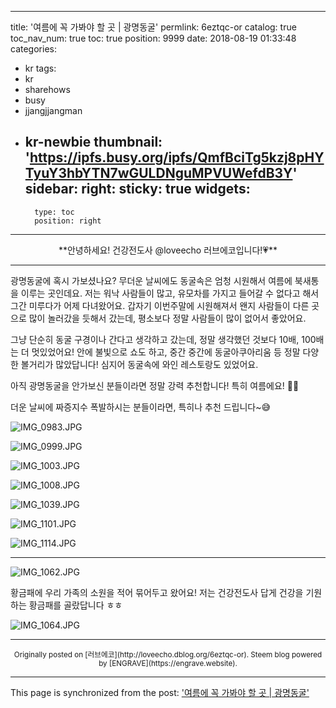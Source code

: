 
---
title: '여름에 꼭 가봐야 할 곳 | 광명동굴'
permlink: 6eztqc-or
catalog: true
toc_nav_num: true
toc: true
position: 9999
date: 2018-08-19 01:33:48
categories:
- kr
tags:
- kr
- sharehows
- busy
- jjangjjangman
- kr-newbie
thumbnail: 'https://ipfs.busy.org/ipfs/QmfBciTg5kzj8pHYTyuY3hbYTN7wGULDNguMPVUWefdB3Y'
sidebar:
    right:
        sticky: true
widgets:
    -
        type: toc
        position: right
---


<center>**안녕하세요! 건강전도사 @loveecho 러브에코입니다!💗**</center>

---

광명동굴에 혹시 가보셨나요?
무더운 날씨에도 동굴속은 엄청 시원해서 여름에 북새통을 이루는 곳인데요.
저는 워낙 사람들이 많고, 유모차를 가지고 들어갈 수 없다고 해서 그간 미루다가 어제 다녀왔어요.
갑자기 이번주말에 시원해져서 왠지 사람들이 다른 곳으로 많이 놀러갔을 듯해서 갔는데, 평소보다 정말 사람들이 많이 없어서 좋았어요.

그냥 단순히 동굴 구경이나 간다고 생각하고 갔는데, 정말 생각했던 것보다 10배, 100배는 더 멋있었어요!
안에 불빛으로 쇼도 하고, 중간 중간에 동굴아쿠아리움 등 정말 다양한 볼거리가 많았답니다!
심지어 동굴속에 와인 레스토랑도 있었어요.

아직 광명동굴을 안가보신 분들이라면 정말 강력 추천합니다!
특히 여름에요! 👍🏼

더운 날씨에 짜증지수 폭발하시는 분들이라면, 특히나 추천 드립니다~😅

![IMG_0983.JPG](https://ipfs.busy.org/ipfs/QmfBciTg5kzj8pHYTyuY3hbYTN7wGULDNguMPVUWefdB3Y)

![IMG_0999.JPG](https://ipfs.busy.org/ipfs/QmUNrqVy7uTo17rpabqLC3x8qEbJP1NLCvuCUE8JzDcP3o)

![IMG_1003.JPG](https://ipfs.busy.org/ipfs/QmVpH1UQaD6GjxRSZYULzAj1a5VR551pwb2Pu7DUgLTMPG)

![IMG_1008.JPG](https://ipfs.busy.org/ipfs/QmQUQhiHrQGnKYPBwQCcWtNwjrYVKepEctfShAjD2x5QCj)

![IMG_1039.JPG](https://ipfs.busy.org/ipfs/QmU1pdy4PQYHKvpdRmjokV89T5FX3ZPMjKVP3QKAZ43gyg)

![IMG_1101.JPG](https://ipfs.busy.org/ipfs/QmUCU7BVuL4wrM7C1C35NYfH3GBAiXp1J11BYgAPumQdqh)

![IMG_1114.JPG](https://ipfs.busy.org/ipfs/Qmf7RcG3bkPh8GaZXpzELmAfpHDCXfVRk8Xq27myYV8Sra)

---

![IMG_1062.JPG](https://ipfs.busy.org/ipfs/QmZcSWnabM3FhZs6CcSvCe1im8X87qemFjEMc18zHTEZmN)

황금패에 우리 가족의 소원을 적어 묶어두고 왔어요!
저는 건강전도사 답게 건강을 기원하는 황금패를 골랐답니다 ㅎㅎ

![IMG_1064.JPG](https://ipfs.busy.org/ipfs/QmaBqcpk8wohMnsvgURbMC4HfBGy9uhwUXBCgRFL2mjoEo)



***
<center><sup>Originally posted on [러브에코](http://loveecho.dblog.org/6eztqc-or). Steem blog powered by [ENGRAVE](https://engrave.website).</sup></center>

- - -

This page is synchronized from the post: ['여름에 꼭 가봐야 할 곳 | 광명동굴'](https://steemit.com/@loveecho/6eztqc-or)
